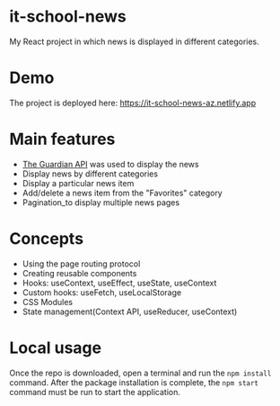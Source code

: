 # it-school-news
My React project in which news is displayed in different categories.
# Demo
The project is deployed here: https://it-school-news-az.netlify.app
# Main features
* [The Guardian API](https://open-platform.theguardian.com/documentation/) was used to display the news
* Display news by different categories
* Display a particular news item
* Add/delete a news item from the "Favorites" category
* Pagination_to display multiple news pages
# Concepts
* Using the page routing protocol
* Creating reusable components
* Hooks: useContext, useEffect, useState, useContext
* Custom hooks: useFetch, useLocalStorage
* CSS Modules
* State management(Context API, useReducer, useContext)
# Local usage
Once the repo is downloaded, open a terminal and run the ```npm install``` command. 
After the package installation is complete, the ```npm start``` command must be run to start the application.
